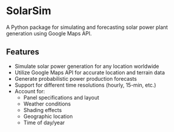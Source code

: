 # SolarSim

A Python package for simulating and forecasting solar power plant generation using Google Maps API.

## Features

- Simulate solar power generation for any location worldwide
- Utilize Google Maps API for accurate location and terrain data
- Generate probabilistic power production forecasts
- Support for different time resolutions (hourly, 15-min, etc.)
- Account for:
  - Panel specifications and layout
  - Weather conditions
  - Shading effects
  - Geographic location
  - Time of day/year



